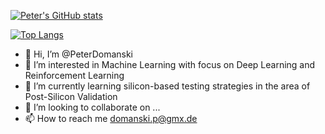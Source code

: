 [![Peter's GitHub stats](https://github-readme-stats.vercel.app/api?username=PeterDomanski&show_icons=true&theme=tokyonight)](https://github.com/PeterDomanski/github-readme-stats)

[![Top Langs](https://github-readme-stats.vercel.app/api/top-langs/?username=PeterDomanski)](https://github.com/PeterDomanski/github-readme-stats)

- 👋 Hi, I’m @PeterDomanski
- 👀 I’m interested in Machine Learning with focus on Deep Learning and Reinforcement Learning
- 🌱 I’m currently learning silicon-based testing strategies in the area of Post-Silicon Validation
- 💞️ I’m looking to collaborate on ...
- 📫 How to reach me domanski.p@gmx.de

<!---
PeterDomanski/PeterDomanski is a ✨ special ✨ repository because its `README.md` (this file) appears on your GitHub profile.
You can click the Preview link to take a look at your changes.
--->
